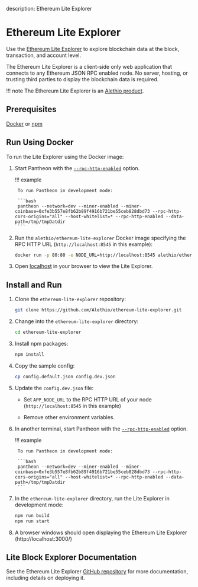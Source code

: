 description: Ethereum Lite Explorer
<!--- END of page meta data -->

# Ethereum Lite Explorer

Use the [Ethereum Lite Explorer](https://lite-explorer.aleth.io/) to explore blockchain data at the block, transaction, 
and account level.
 
The Ethereum Lite Explorer is a client-side only web application that connects to any Ethereum 
JSON RPC enabled node. No server, hosting, or trusting third parties to display the blockchain data is 
required. 

!!! note 
     The Ethereum Lite Explorer is an [Alethio product](https://aleth.io/).

## Prerequisites

[Docker](https://docs.docker.com/install/) or [npm](https://www.npmjs.com/get-npm)

## Run Using Docker

To run the Lite Explorer using the Docker image: 

1. Start Pantheon with the [`--rpc-http-enabled`](../Reference/Pantheon-CLI-Syntax.md#rpc-http-enabled) option. 

    !!! example 
        
        To run Pantheon in development mode:
        
        ```bash
        pantheon --network=dev --miner-enabled --miner-coinbase=0xfe3b557e8fb62b89f4916b721be55ceb828dbd73 --rpc-http-cors-origins="all" --host-whitelist=* --rpc-http-enabled --data-path=/tmp/tmpDatdir
        ```

1. Run the `alethio/ethereum-lite-explorer` Docker image specifying the RPC HTTP URL (`http://localhost:8545` in this example): 

    ```bash
    docker run -p 80:80 -e NODE_URL=http://localhost:8545 alethio/ethereum-lite-explorer
    ```

1. Open [localhost](http://localhost) in your browser to view the Lite Explorer. 

## Install and Run 

1. Clone the `ethereum-lite-explorer` repository: 
   
    ```bash
    git clone https://github.com/Alethio/ethereum-lite-explorer.git
    ```

1. Change into the `ethereum-lite-explorer` directory: 
   ```bash
   cd ethereum-lite-explorer
   ```

1. Install npm packages: 

    ```bash
    npm install
    ```

1. Copy the sample config: 

    ```bash 
    cp config.default.json config.dev.json
    ```
  
1. Update the `config.dev.json` file: 

    * Set `APP_NODE_URL` to the RPC HTTP URL of your node (`http://localhost:8545` in this example)
   
    * Remove other environment variables. 
   
1. In another terminal, start Pantheon with the [`--rpc-http-enabled`](../Reference/Pantheon-CLI-Syntax.md#rpc-http-enabled) option. 

    !!! example 
        
        To run Pantheon in development mode:
        
        ```bash
        pantheon --network=dev --miner-enabled --miner-coinbase=0xfe3b557e8fb62b89f4916b721be55ceb828dbd73 --rpc-http-cors-origins="all" --host-whitelist=* --rpc-http-enabled --data-path=/tmp/tmpDatdir
        ```
        
1. In the `ethereum-lite-explorer` directory, run the Lite Explorer in development mode: 

    ```bash
    npm run build
    npm run start
    ```  
   
1. A browser windows should open displaying the Ethereum Lite Explorer (http://localhost:3000/)
   
## Lite Block Explorer Documentation 

See the Ethereum Lite Explorer [GitHub repository](https://github.com/Alethio/ethereum-lite-explorer) 
for more documentation, including details on deploying it. 
